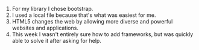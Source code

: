 1. For my library I chose bootstrap. <br>
2. I used a local file because that's what was easiest for me. <br>
3. HTML5 changes the web by allowing more diverse and powerful websites and applications. <br>
4. This week I wasn't entirely sure how to add frameworks, but was quickly able to solve it after asking for help.
